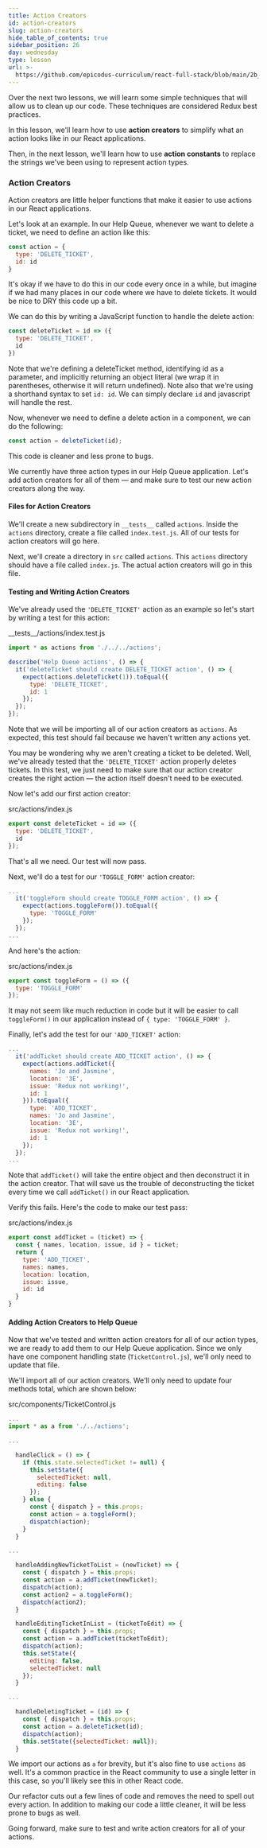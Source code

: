 ```yaml
---
title: Action Creators
id: action-creators
slug: action-creators
hide_table_of_contents: true
sidebar_position: 26
day: wednesday
type: lesson
url: >-
  https://github.com/epicodus-curriculum/react-full-stack/blob/main/2b_action_creators.md
---
```


Over the next two lessons, we will learn some simple techniques that will allow us to clean up our code. These techniques are considered Redux best practices.

In this lesson, we'll learn how to use **action creators** to simplify what an action looks like in our React applications.

Then, in the next lesson, we'll learn how to use **action constants** to replace the strings we've been using to represent action types.

### Action Creators

Action creators are little helper functions that make it easier to use actions in our React applications.

Let's look at an example. In our Help Queue, whenever we want to delete a ticket, we need to define an action like this:

```js
const action = {
  type: 'DELETE_TICKET',
  id: id
}
```

It's okay if we have to do this in our code every once in a while, but imagine if we had many places in our code where we have to delete tickets. It would be nice to DRY this code up a bit.

We can do this by writing a JavaScript function to handle the delete action:

```js
const deleteTicket = id => ({
  type: 'DELETE_TICKET',
  id
})
```

Note that we're defining a deleteTicket method, identifying id as a parameter, and implicitly returning an object literal (we wrap it in parentheses, otherwise it will return undefined). Note also that we're using a shorthand syntax to set `id: id`. We can simply declare `id` and javascript will handle the rest. 

Now, whenever we need to define a delete action in a component, we can do the following:

```js
const action = deleteTicket(id);
```

This code is cleaner and less prone to bugs.

We currently have three action types in our Help Queue application. Let's add action creators for all of them — and make sure to test our new action creators along the way.

#### Files for Action Creators

We'll create a new subdirectory in `__tests__` called `actions`. Inside the `actions` directory, create a file called `index.test.js`. All of our tests for action creators will go here.

Next, we'll create a directory in `src` called `actions`. This `actions` directory should have a file called `index.js`. The actual action creators will go in this file.

#### Testing and Writing Action Creators

We've already used the `'DELETE_TICKET'` action as an example so let's start by writing a test for this action:

<div class="filename">__tests__/actions/index.test.js</div>

```js
import * as actions from './../../actions';

describe('Help Queue actions', () => {
  it('deleteTicket should create DELETE_TICKET action', () => {
    expect(actions.deleteTicket(1)).toEqual({
      type: 'DELETE_TICKET',
      id: 1
    });
  });
});
```

Note that we will be importing all of our action creators as `actions`. As expected, this test should fail because we haven't written any actions yet.

You may be wondering why we aren't creating a ticket to be deleted. Well, we've already tested that the `'DELETE_TICKET'` action properly deletes tickets. In this test, we just need to make sure that our action creator creates the right action — the action itself doesn't need to be executed.

Now let's add our first action creator:

<div class="filename">src/actions/index.js</div>

```js
export const deleteTicket = id => ({
  type: 'DELETE_TICKET',
  id
});
```

That's all we need. Our test will now pass.

Next, we'll do a test for our `'TOGGLE_FORM'` action creator:

```js
...
  it('toggleForm should create TOGGLE_FORM action', () => {
    expect(actions.toggleForm()).toEqual({
      type: 'TOGGLE_FORM'
    });
  });
...
```

And here's the action:

<div class="filename">src/actions/index.js</div>

```js
export const toggleForm = () => ({
  type: 'TOGGLE_FORM'
});
```

It may not seem like much reduction in code but it will be easier to call `toggleForm()` in our application instead of `{ type: 'TOGGLE_FORM' }`.

Finally, let's add the test for our `'ADD_TICKET'` action:

```js
...
  it('addTicket should create ADD_TICKET action', () => {
    expect(actions.addTicket({
      names: 'Jo and Jasmine', 
      location: '3E', 
      issue: 'Redux not working!', 
      id: 1
    })).toEqual({
      type: 'ADD_TICKET',
      names: 'Jo and Jasmine',
      location: '3E',
      issue: 'Redux not working!',
      id: 1
    });
  });
...
```

Note that `addTicket()` will take the entire object and then deconstruct it in the action creator. That will save us the trouble of deconstructing the ticket every time we call `addTicket()` in our React application.

Verify this fails. Here's the code to make our test pass:

<div class="filename">src/actions/index.js</div>

```js
export const addTicket = (ticket) => {
  const { names, location, issue, id } = ticket;
  return {
    type: 'ADD_TICKET',
    names: names,
    location: location,
    issue: issue,
    id: id
  }
}
```

#### Adding Action Creators to Help Queue

Now that we've tested and written action creators for all of our action types, we are ready to add them to our Help Queue application. Since we only have one component handling state (`TicketControl.js`), we'll only need to update that file.

We'll import all of our action creators. We'll only need to update four methods total, which are shown below:

<div class="filename">src/components/TicketControl.js</div>

```js
...
import * as a from './../actions';

...

  handleClick = () => {
    if (this.state.selectedTicket != null) {
      this.setState({
        selectedTicket: null,
        editing: false
      });
    } else {
      const { dispatch } = this.props;
      const action = a.toggleForm();
      dispatch(action);
    }
  }

...

  handleAddingNewTicketToList = (newTicket) => {
    const { dispatch } = this.props;
    const action = a.addTicket(newTicket);
    dispatch(action);
    const action2 = a.toggleForm();
    dispatch(action2);
  }

  handleEditingTicketInList = (ticketToEdit) => {
    const { dispatch } = this.props;
    const action = a.addTicket(ticketToEdit);
    dispatch(action);
    this.setState({
      editing: false,
      selectedTicket: null
    });
  }

...

  handleDeletingTicket = (id) => {
    const { dispatch } = this.props;
    const action = a.deleteTicket(id);
    dispatch(action);
    this.setState({selectedTicket: null});
  }

```

We import our actions as `a` for brevity, but it's also fine to use `actions` as well. It's a common practice in the React community to use a single letter in this case, so you'll likely see this in other React code.

Our refactor cuts out a few lines of code and removes the need to spell out every action. In addition to making our code a little cleaner, it will be less prone to bugs as well.

Going forward, make sure to test and write action creators for all of your actions.